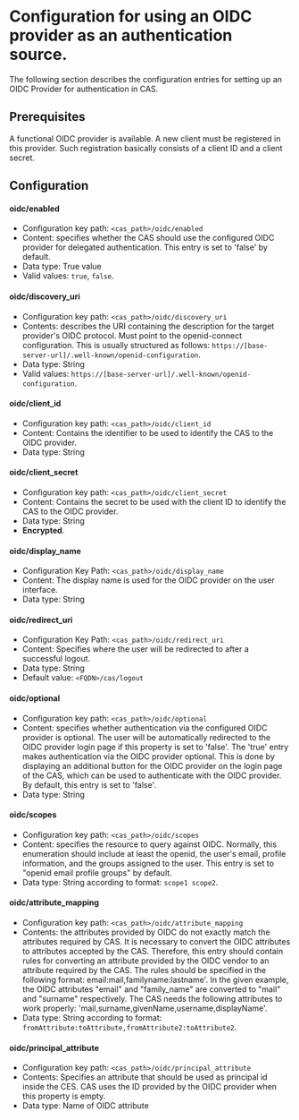 # Configuration for using an OIDC provider as an authentication source.

The following section describes the configuration entries for setting up an OIDC Provider for authentication in CAS.

## Prerequisites

A functional OIDC provider is available. A new client must be registered in this provider.
Such registration basically consists of a client ID and a client secret.

## Configuration

#### oidc/enabled
* Configuration key path: `<cas_path>/oidc/enabled`
* Content: specifies whether the CAS should use the configured OIDC provider for delegated authentication.
  This entry is set to 'false' by default.
* Data type: True value
* Valid values: `true`, `false`.

#### oidc/discovery_uri
* Configuration key path: `<cas_path>/oidc/discovery_uri`
* Contents: describes the URI containing the description for the target provider's OIDC protocol. Must point to the openid-connect configuration. This is usually structured as follows: `https://[base-server-url]/.well-known/openid-configuration`.
* Data type: String
* Valid values: `https://[base-server-url]/.well-known/openid-configuration`.

#### oidc/client_id
* Configuration key path: `<cas_path>/oidc/client_id`
* Content: Contains the identifier to be used to identify the CAS to the OIDC provider.
* Data type: String

#### oidc/client_secret
* Configuration key path: `<cas_path>/oidc/client_secret`
* Content: Contains the secret to be used with the client ID to identify the CAS to the OIDC provider.
* Data type: String
* **Encrypted**.

#### oidc/display_name
* Configuration Key Path: `<cas_path>/oidc/display_name`
* Content: The display name is used for the OIDC provider on the user interface.
* Data type: String

#### oidc/redirect_uri
* Configuration Key Path: `<cas_path>/oidc/redirect_uri`
* Content: Specifies where the user will be redirected to after a successful logout.
* Data type: String
* Default value: `<FQDN>/cas/logout`

#### oidc/optional
* Configuration key path: `<cas_path>/oidc/optional`
* Content: specifies whether authentication via the configured OIDC provider is optional. The user will be automatically redirected to the OIDC provider login page if this property is set to 'false'. The 'true' entry makes authentication via the OIDC provider optional. This is done by displaying an additional button for the OIDC provider on the login page of the CAS, which can be used to authenticate with the OIDC provider. By default, this entry is set to 'false'.
* Data type: String

#### oidc/scopes
* Configuration key path: `<cas_path>/oidc/scopes`
* Content: specifies the resource to query against OIDC. Normally, this enumeration should include at least the openid, the user's email, profile information, and the groups assigned to the user. This entry is set to "openid email profile groups" by default.
* Data type: String according to format: `scope1 scope2`.

#### oidc/attribute_mapping
* Configuration key path: `<cas_path>/oidc/attribute_mapping`
* Contents: the attributes provided by OIDC do not exactly match the attributes required by CAS. It is necessary to convert the OIDC attributes to attributes accepted by the CAS. Therefore, this entry should contain rules for converting an attribute provided by the OIDC vendor to an attribute required by the CAS. The rules should be specified in the following format: email:mail,familyname:lastname'. In the given example, the OIDC attributes "email" and "family_name" are converted to "mail" and "surname" respectively. The CAS needs the following attributes to work properly: 'mail,surname,givenName,username,displayName'.
* Data type: String according to format: `fromAttribute:toAttribute,fromAttribute2:toAttribute2`.

#### oidc/principal_attribute
* Configuration key path: `<cas_path>/oidc/principal_attribute`
* Contents: Specifies an attribute that should be used as principal id inside the CES. CAS uses the ID provided by the OIDC provider when this property is empty.
* Data type: Name of OIDC attribute
